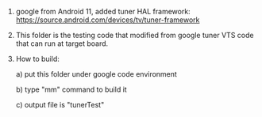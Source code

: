
1. google from Android 11, added tuner HAL framework:
   https://source.android.com/devices/tv/tuner-framework

2. This folder is the testing code that modified from google tuner VTS code
   that can run at target board.

3. How  to build: 
      
      a) put this folder under google code environment
      
      b) type "mm" command to build it
      
      c) output file is "tunerTest"


